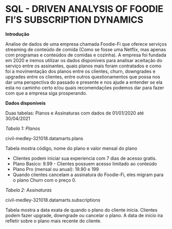 # SQL - DRIVEN ANALYSIS OF FOODIE FI’S SUBSCRIPTION DYNAMICS

**Introdução**

Analise de dados de uma empresa chamada Foodie-Fi que oferece serviços streaming de conteúdo de comida (Como se fosse uma Netflix, mas apenas com programas e conteúdos de comidas e cozinha). 
A empresa foi fundada em 2020 e iremos utilizar os dados disponíveis para analisar aceitação do serviço entre os assinantes, quais planos mais foram contratados e como foi a movimentação dos planos entre os clientes, churn, downgrades e upgrades entre os clientes, entre outros questionamentos que possa nos dar uma perspectiva do passado e presente e nos ajude a entender se ela esta no caminho certo e/ou quais recomendações podemos dar para fazer com que a empresa siga prosperando.

**Dados disponíveis**

Duas tabelas: Planos e Assinaturas com dados de 01/01/2020 até 30/04/2021

*Tabela 1: Planos* 

civil-medley-321018.datamarts.plans

Tabela mostra código, nome do plano e valor mensal do plano 
- Clientes podem iniciar sua experiencia com 7 dias de acesso gratis.
- Plano Basico: 9.99 - Clientes possuem acesso limitado ao conteúdo
- Plano Pro (mensal ou anual): 19.90 e 199
- Quando clientes cancelam a assinatura do Foodie-Fi, eles migram para o plano Churn com o preço 0.

*Tabela 2: Assinaturas*

civil-medley-321018.datamarts.subscriptions

Tabela mostra a data exata de quando o plano do cliente inicia. Clientes podem fazer upgrade, downgrade ou cancelar o plano. A data de inicio ira refletir sobre o plano mais recente do cliente. 

